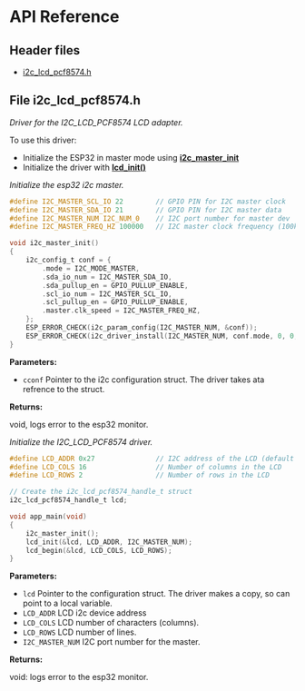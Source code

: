 # API Reference

## Header files

- [i2c_lcd_pcf8574.h](#file-i2c_lcd_pcf8574h)

## File i2c_lcd_pcf8574.h

_Driver for the I2C\_LCD\_PCF8574 LCD adapter._

To use this driver:

* Initialize the ESP32 in master mode using [**i2c\_master\_init**](#function-i2c_master_init)
* Initialize the driver with [**lcd\_init()**](#function-lcd_init)


_Initialize the esp32 i2c master._
```c
#define I2C_MASTER_SCL_IO 22        // GPIO PIN for I2C master clock
#define I2C_MASTER_SDA_IO 21        // GPIO PIN for I2C master data
#define I2C_MASTER_NUM I2C_NUM_0    // I2C port number for master dev
#define I2C_MASTER_FREQ_HZ 100000   // I2C master clock frequency (100kHz or 400kHz)

void i2c_master_init()
{
    i2c_config_t conf = {
        .mode = I2C_MODE_MASTER,
        .sda_io_num = I2C_MASTER_SDA_IO,
        .sda_pullup_en = GPIO_PULLUP_ENABLE,
        .scl_io_num = I2C_MASTER_SCL_IO,
        .scl_pullup_en = GPIO_PULLUP_ENABLE,
        .master.clk_speed = I2C_MASTER_FREQ_HZ,
    };
    ESP_ERROR_CHECK(i2c_param_config(I2C_MASTER_NUM, &conf));
    ESP_ERROR_CHECK(i2c_driver_install(I2C_MASTER_NUM, conf.mode, 0, 0, 0));
}
```

**Parameters:**


* `cconf` Pointer to the i2c configuration struct. The driver takes ata refrence to the struct.


**Returns:**

void, logs error to the esp32 monitor.

_Initialize the I2C\_LCD\_PCF8574 driver._
```c
#define LCD_ADDR 0x27               // I2C address of the LCD (default address)
#define LCD_COLS 16                 // Number of columns in the LCD
#define LCD_ROWS 2                  // Number of rows in the LCD

// Create the i2c_lcd_pcf8574_handle_t struct
i2c_lcd_pcf8574_handle_t lcd;

void app_main(void)
{
    i2c_master_init();
    lcd_init(&lcd, LCD_ADDR, I2C_MASTER_NUM);
    lcd_begin(&lcd, LCD_COLS, LCD_ROWS);
}
```

**Parameters:**


* `lcd` Pointer to the configuration struct. The driver makes a copy, so can point to a local variable.
* `LCD_ADDR` LCD i2c device address 
* `LCD_COLS` LCD number of characters (columns).
* `LCD_ROWS` LCD number of lines.
* `I2C_MASTER_NUM` I2C port number for the master. 


**Returns:**

void: logs error to the esp32 monitor.